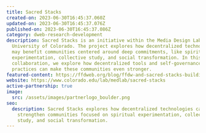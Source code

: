 ```yaml
---
title: Sacred Stacks
created-on: 2023-06-30T16:45:37.060Z
updated-on: 2023-06-30T16:45:37.076Z
published-on: 2023-06-30T16:45:37.086Z
category: dweb-research-development
description: Sacred Stacks is an initiative within the Media Design Lab at the
  University of Colorado. The project explores how decentralized technologies
  may benefit communities centered around deep commitments, like spiritual
  experimentation, collective study, and social transformation. In this
  collaboration, we explore how decentralized tools and self-governance
  practices can make these communities even stronger.
featured-content: https://ffdweb.org/blog/ffdw-and-sacred-stacks-building-community-with-decentralized-tools/
website: https://www.colorado.edu/lab/medlab/sacred-stacks
active-partnership: true
image:
  src: /assets/images/partnerlogo_boulder.png
seo:
  description: Sacred Stacks explores how decentralized technologies can
    strengthen communities focused on spiritual experimentation, collective
    study, and social transformation.
---
```

